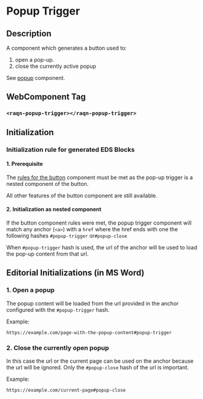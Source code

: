 # Popup Trigger
## Description
A component which generates a button used to:
1. open a pop-up.
2. close the currently active popup

See [popup](../popup/popup.md) component.

## WebComponent Tag
### `<raqn-popup-trigger></raqn-popup-trigger>`

## Initialization
### Initialization rule for generated EDS Blocks
#### 1. Prerequisite
The [rules for the button](../button/button.md#initialization-rule-for-generated-eds-blocks) component must be met as the pop-up trigger is a nested component of the button.

All other features of the button component are still available.

#### 2. Initialization as nested component
If the button component rules were met, the popup trigger component will match any anchor (`<a>`) with a `href` where the href ends with one the following hashes `#popup-trigger` or`#popup-close`

When `#popup-trigger` hash is used, the url of the anchor will be used to load the pop-up content from that url.

## Editorial Initializations (in MS Word)
### 1. Open a popup
The popup content will be loaded from the url provided in the anchor configured with the `#popup-trigger` hash.

Example: 

`https://example.com/page-with-the-popup-content#popup-trigger`


### 2. Close the currently open popup
In this case the url or the current page can be used on the anchor because the url will be ignored. Only the `#popup-close` hash of the url is important.

Example: 

`https://example.com/current-page#popup-close`



